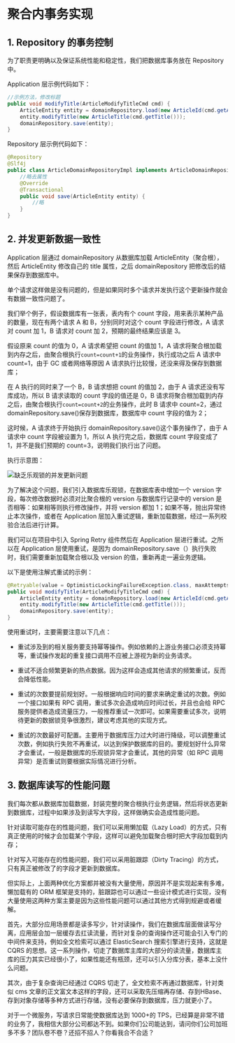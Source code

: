 # 聚合内事务实现

## 1. Repository 的事务控制

为了职责更明确以及保证系统性能和稳定性，我们把数据库事务放在 Repository 中。

Application 层示例代码如下：

```java
//示例方法，修改标题
public void modifyTitle(ArticleModifyTitleCmd cmd) {
    ArticleEntity entity = domainRepository.load(new ArticleId(cmd.getArticleId()));
    entity.modifyTitle(new ArticleTitle(cmd.getTitle()));
    domainRepository.save(entity);
}
```

Repository 层示例代码如下：

```java
@Repository
@Slf4j
public class ArticleDomainRepositoryImpl implements ArticleDomainRepository {
    //略去属性
    @Override
    @Transactional
    public void save(ArticleEntity entity) {
        //略
    }
}
```

## 2. 并发更新数据一致性

Application 层通过 domainRepository 从数据库加载 ArticleEntity（聚合根），然后 ArticleEntity 修改自己的 title 属性，之后 domainRepository 把修改后的结果保存到数据库中。

单个请求这样做是没有问题的，但是如果同时多个请求并发执行这个更新操作就会有数据一致性问题了。

我们举个例子，假设数据库有一张表，表内有个 count 字段，用来表示某种产品的数量，现在有两个请求 A 和 B，分别同时对这个 count 字段进行修改，A 请求对 count 加 1，B 请求对 count 加 2，预期的最终结果应该是 3。

假设原来 count 的值为 0，A 请求希望把 count 的值加 1，A 请求将聚合根加载到内存之后，由聚合根执行`count=count+1`的业务操作，执行成功之后 A 请求中 count=1，由于 GC 或者网络等原因 A 请求执行比较慢，还没来得及保存到数据库；

在 A 执行的同时来了一个 B，B 请求想把 count 的值加 2，由于 A 请求还没有写库成功，所以 B 请求读取的 count 字段的值还是 0，B 请求将聚合根加载到内存之后，由聚合根执行`count=count+2`的业务操作，此时 B 请求中 count=2，通过 domainRepository.save()保存到数据库，数据库中 count 字段的值为 2；

这时候，A 请求终于开始执行 domainRepository.save()这个事务操作了，由于 A 请求中 count 字段被设置为 1，所以 A 执行完之后，数据库 count 字段变成了 1，并不是我们预期的 count=3，说明我们执行出了问题。

执行示意图：

![缺乏乐观锁的并发更新问题](https://s1.ax1x.com/2023/04/22/p9VSVwd.png)

为了解决这个问题，我们引入数据库乐观锁，在数据库表中增加一个 version 字段，每次修改数据时必须对比聚合根的 version 与数据库行记录中的 version 是否相等：如果相等则执行修改操作，并将 version 都加 1；如果不等，抛出异常终止本次操作，或者在 Application 层加入重试逻辑，重新加载数据，经过一系列校验合法后进行计算。

我们可以在项目中引入 Spring Retry 组件然后在 Application 层进行重试。之所以在 Application 层使用重试，是因为 domainRepository.save（）执行失败时，我们需要重新加载聚合根以及 version 的值，重新再走一遍业务逻辑。

以下是使用注解式重试的示例：

```java
@Retryable(value = OptimisticLockingFailureException.class, maxAttempts = 2)
public void modifyTitle(ArticleModifyTitleCmd cmd) {
    ArticleEntity entity = domainRepository.load(new ArticleId(cmd.getArticleId()));
    entity.modifyTitle(new ArticleTitle(cmd.getTitle()));
    domainRepository.save(entity);
}
```

使用重试时，主要需要注意以下几点：

- 重试涉及到的相关服务要支持幂等操作。例如依赖的上游业务接口必须支持幂等，重试操作发起的重复接口调用不应被上游视为新的业务请求。

- 重试不适合频繁更新的热点数据。因为这样会造成其他请求的频繁重试，反而会降低性能。

- 重试的次数要提前规划好。一般根据响应时间的要求来确定重试的次数。例如一个接口如果有 RPC 调用，重试多次会造成响应时间过长，并且也会给 RPC 服务提供者造成流量压力，一般推荐重试一次即可。如果需要重试多次，说明待更新的数据锁竞争很激烈，建议考虑其他的实现方式。

- 重试的次数最好可配置。主要用于数据库压力过大时进行降级，可以调整重试次数，例如执行失败不再重试，以达到保护数据库的目的。要规划好什么异常才会重试，一般是数据库的乐观锁异常才会重试，其他的异常（如 RPC 调用异常）是否重试则要根据实际情况进行分析。

## 3. 数据库读写的性能问题

我们每次都从数据库加载数据，封装完整的聚合根执行业务逻辑，然后将状态更新到数据库，过程中如果涉及到读写大字段，这样做确实会造成性能问题。

针对读取可能存在的性能问题，我们可以采用懒加载（Lazy Load）的方式，只有真正使用的时候才会加载某个字段，这样可以避免加载聚合根时把大字段加载到内存；

针对写入可能存在的性能问题，我们可以采用脏跟踪（Dirty Tracing）的方式，只有真正被修改了的字段才更新到数据库。

但实际上，上面两种优化方案都并被没有大量使用，原因并不是实现起来有多难，懒加载有的 ORM 框架是支持的，脏跟踪也可以通过一些设计模式进行实现，没有大量使用这两种方案主要是因为这些性能问题可以通过其他方式得到规避或者缓解。

首先，大部分应用场景都是读多写少，针对读操作，我们在数据库层面做读写分离，应用层会加一层缓存去扛读流量，而针对复杂的查询操作还可能会引入专门的中间件来支持，例如全文检索可以通过 ElasticSearch 搜索引擎进行支持，这就是 CQRS 的思想。这一系列操作，切走了数据库主库的大部分的读流量，数据库主库的压力其实已经很小了，如果性能还有瓶颈，还可以引入分库分表，基本上没什么问题。

其次，由于复杂查询已经通过 CQRS 切走了，全文检索不再通过数据库，针对类似 cms 文章的正文富文本这样的字段，还可以采取先压缩再存储、存到HBase、存到对象存储等多种方式进行存储，没有必要保存到数据库，压力就更小了。

对于一个微服务，写请求日常能使数据库达到 1000+的 TPS，已经算是非常不错的业务了，我相信大部分公司都达不到。如果你们公司能达到，请问你们公司加班多不多？团队卷不卷？还招不招人？你看我合不合适？

<!--@include: ../footer.md-->
